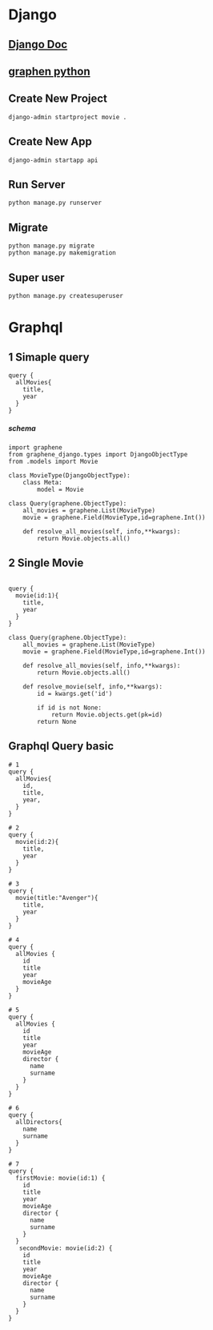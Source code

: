 # Django
## [Django Doc](https://docs.djangoproject.com/en/3.0/)
## [graphen python](https://graphene-python.org/)


## Create New Project
```
django-admin startproject movie .
```

## Create New App
```
django-admin startapp api
```

## Run Server
```
python manage.py runserver
```

## Migrate
```
python manage.py migrate
python manage.py makemigration
```

## Super user
```
python manage.py createsuperuser
```

# Graphql

## 1 Simaple query
```
query {
  allMovies{
    title,
    year
  }
}
```
##### schema
```
import graphene
from graphene_django.types import DjangoObjectType
from .models import Movie

class MovieType(DjangoObjectType):
    class Meta:
        model = Movie

class Query(graphene.ObjectType):
    all_movies = graphene.List(MovieType)
    movie = graphene.Field(MovieType,id=graphene.Int())

    def resolve_all_movies(self, info,**kwargs):
        return Movie.objects.all()
```
## 2 Single Movie
```

query {
  movie(id:1){
    title,
    year
  }
}
```
```
class Query(graphene.ObjectType):
    all_movies = graphene.List(MovieType)
    movie = graphene.Field(MovieType,id=graphene.Int())

    def resolve_all_movies(self, info,**kwargs):
        return Movie.objects.all()
    
    def resolve_movie(self, info,**kwargs):
        id = kwargs.get('id')

        if id is not None:
            return Movie.objects.get(pk=id)
        return None
```

## Graphql Query basic
```
# 1
query {
  allMovies{
    id,
    title,
    year,    
  }
}

# 2
query {
  movie(id:2){
    title,
    year
  }
}

# 3
query {
  movie(title:"Avenger"){
    title,
    year
  }
}

# 4
query {
  allMovies {
    id
    title
    year
    movieAge
  }
}

# 5
query {
  allMovies {
    id
    title
    year
    movieAge
    director {
      name
      surname
    }
  }
}

# 6
query {
  allDirectors{
    name
    surname
  }
}

# 7
query {
  firstMovie: movie(id:1) {
    id
    title
    year
    movieAge
    director {
      name
      surname
    }
  }
   secondMovie: movie(id:2) {
    id
    title
    year
    movieAge
    director {
      name
      surname
    }
  }
}


```
